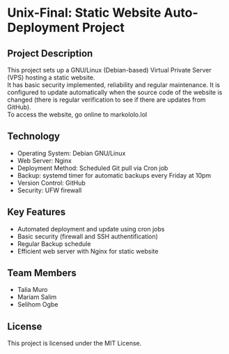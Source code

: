 # Unix-Final: Static Website Auto-Deployment Project
## Project Description 
This project sets up a GNU/Linux (Debian-based) Virtual Private Server (VPS) hosting a static website.   
It has basic security implemented, reliability and regular maintenance.
It is configured to update automatically when the source code of the website is changed (there is regular verification to see if there are updates from GitHub).   
To access the website, go online to markololo.lol     
    
## Technology
- Operating System: Debian GNU/Linux 
- Web Server: Nginx
- Deployment Method: Scheduled Git pull via Cron job
- Backup: systemd timer for automatic backups every Friday at 10pm
- Version Control: GitHub
- Security: UFW firewall
    
## Key Features 
- Automated deployment and update using cron jobs 
- Basic security (firewall and SSH authentification)
- Regular Backup schedule
- Efficient web server with Nginx for static website
   
## Team Members 
+ Talia Muro
+ Mariam Salim
+ Selihom Ogbe
    
## License 
This project is licensed under the MIT License. 
